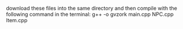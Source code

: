 download these files into the same directory and then compile with the following command in the terminal: g++ -o gvzork main.cpp NPC.cpp Item.cpp
